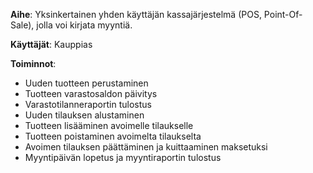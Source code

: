 **Aihe**: Yksinkertainen yhden käyttäjän kassajärjestelmä (POS, Point-Of-Sale), jolla voi kirjata myyntiä.

**Käyttäjät**: Kauppias

**Toiminnot**:

- Uuden tuotteen perustaminen
- Tuotteen varastosaldon päivitys
- Varastotilanneraportin tulostus
- Uuden tilauksen alustaminen
- Tuotteen lisääminen avoimelle tilaukselle
- Tuotteen poistaminen avoimelta tilaukselta
- Avoimen tilauksen päättäminen ja kuittaaminen maksetuksi
- Myyntipäivän lopetus ja myyntiraportin tulostus
